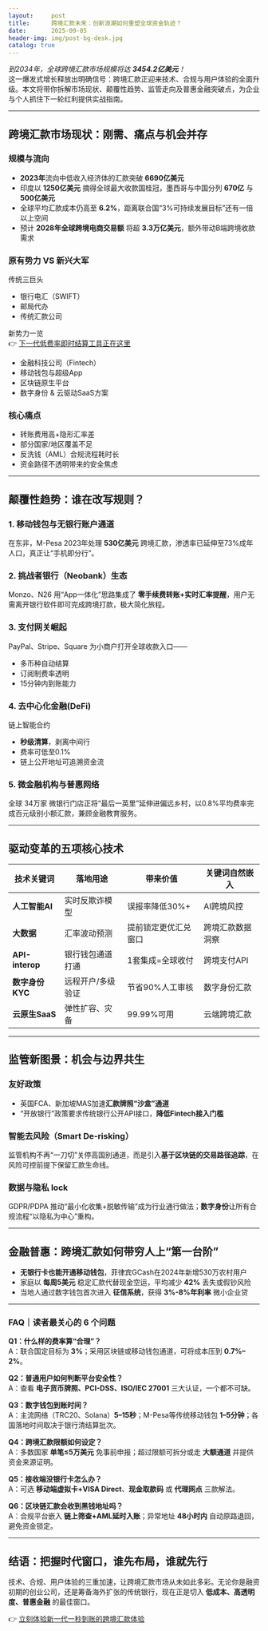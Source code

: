 ```yaml
---
layout:     post
title:      跨境汇款未来：创新浪潮如何重塑全球资金轨迹？
date:       2025-09-05
header-img: img/post-bg-desk.jpg
catalog: true
---
```


_到2034年，全球跨境汇款市场规模将达 **3454.2亿美元**！_  
这一爆发式增长释放出明确信号：跨境汇款正迎来技术、合规与用户体验的全面升级。本文将带你拆解市场现状、颠覆性趋势、监管走向及普惠金融突破点，为企业与个人抓住下一轮红利提供实战指南。

---

## 跨境汇款市场现状：刚需、痛点与机会并存

### 规模与流向  
- **2023年**流向中低收入经济体的汇款突破 **6690亿美元**  
- 印度以 **1250亿美元** 摘得全球最大收款国桂冠，墨西哥与中国分列 **670亿** 与 **500亿美元**  
- 全球平均汇款成本仍高至 **6.2%**，距离联合国“3%可持续发展目标”还有一倍以上空间  
- 预计 **2028年全球跨境电商交易额** 将超 **3.3万亿美元**，额外带动B端跨境收款需求

### 原有势力 VS 新兴大军  
传统三巨头  
- 银行电汇（SWIFT）  
- 邮局代办  
- 传统汇款公司  

新势力一览  
👉 [下一代低费率即时结算工具正在这里](https://okxdog.com/)  
- 金融科技公司（Fintech）  
- 移动钱包与超级App  
- 区块链原生平台  
- 数字身份 & 云驱动SaaS方案  

### 核心痛点  
- 转账费用高+隐形汇率差  
- 部分国家/地区覆盖不足  
- 反洗钱（AML）合规流程耗时长  
- 资金路径不透明带来的安全焦虑  

---

## 颠覆性趋势：谁在改写规则？

### 1. 移动钱包与无银行账户通道  
在东非，M-Pesa 2023年处理 **530亿美元** 跨境汇款，渗透率已延伸至73%成年人口，真正让“手机即分行”。

### 2. 挑战者银行（Neobank）生态  
Monzo、N26 用“App一体化”思路集成了 **零手续费转账+实时汇率提醒**，用户无需离开银行软件即可完成跨境打款，极大简化旅程。

### 3. 支付网关崛起  
PayPal、Stripe、Square 为小商户打开全球收款入口——  
- 多币种自动结算  
- 订阅制费率透明  
- 15分钟内到账能力  

### 4. 去中心化金融(DeFi)  
链上智能合约  
- **秒级清算**，剥离中间行  
- 费率可低至0.1%  
- 链上公开地址可追溯资金流  

### 5. 微金融机构与普惠网络  
全球 34万家 微银行门店正将“最后一英里”延伸进偏远乡村，以0.8%平均费率完成百元级别小额汇款，兼顾金融教育服务。

---

## 驱动变革的五项核心技术

| 技术关键词 | 落地用途 | 带来价值 | 关键词自然嵌入 |
| --- | --- | --- | --- |
| **人工智能AI** | 实时反欺诈模型 | 误报率降低30%+ | AI跨境风控 |
| **大数据** | 汇率波动预测 | 提前锁定更优汇兑窗口 | 跨境汇款数据洞察 |
| **API-interop** | 银行钱包通道打通 | 1套集成=全球收付 | 跨境支付API |
| **数字身份KYC** | 远程开户/多级验证 | 节省90%人工审核 | 数字身份汇款 |
| **云原生SaaS** | 弹性扩容、灾备 | 99.99%可用 | 云端跨境汇款 |

---

## 监管新图景：机会与边界共生

### 友好政策  
- 英国FCA、新加坡MAS加速**汇款牌照“沙盒”通道**  
- “开放银行”政策要求传统银行公开API接口，**降低Fintech接入门槛**

### 智能去风险（Smart De-risking）  
监管机构不再“一刀切”关停高国别通道，而是引入**基于区块链的交易路径追踪**，在风险可控前提下保留汇款生命线。

### 数据与隐私	lock  
GDPR/PDPA 推动“最小化收集+脱敏传输”成为行业通行做法；**数字身份**让所有合规流程“以隐私为中心”重构。

---

## 金融普惠：跨境汇款如何带穷人上“第一台阶”

- **无银行卡也能开通移动钱包**，菲律宾GCash在2024年新增530万农村用户  
- 家庭以 **每周5美元** 稳定汇款代替现金空运，平均减少 **42%** 丢失或假钞风险  
- 当地人通过数字钱包首次进入 **征信系统**，获得 **3%-8%年利率** 微小企业贷

---

### FAQ｜读者最关心的 6 个问题

**Q1：什么样的费率算“合理”？**  
A：联合国定目标为 **3%**；采用区块链或移动钱包通道，可将成本压到 **0.7%–2%**。

**Q2：普通用户如何判断平台安全性？**  
A：查看 **电子货币牌照、PCI-DSS、ISO/IEC 27001** 三大认证，一个都不可缺。

**Q3：数字钱包到账时间？**  
A：主流网络（TRC20、Solana）**5–15秒**；M-Pesa等传统移动钱包 **1–5分钟**；各国落地时间取决于银行清结算批次。

**Q4：跨境汇款限额如何设定？**  
A：多数国家 **单笔≤5万美元** 免事前申报；超过限额可拆分或走 **大额通道** 并提供资金来源证明。

**Q5：接收端没银行卡怎么办？**  
A：可选 **移动端虚拟卡+VISA Direct**、**现金取款码** 或 **代理网点** 三款解法。

**Q6：区块链汇款会收到黑钱地址吗？**  
A：合规平台嵌入 **链上筛查+AML延时入账**；异常地址 **48小时内** 自动原路退回，避免资金锁定。

---

## 结语：把握时代窗口，谁先布局，谁就先行

技术、合规、用户体验的三重加速，让跨境汇款市场从未如此多彩。无论你是融资初期的创业公司，还是筹备海外扩张的传统银行，现在正是切入 **低成本、高透明度、普惠金融** 的最佳窗口。

👉 [立刻体验新一代一秒到账的跨境汇款体验](https://okxdog.com/)